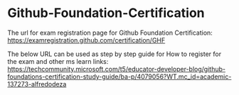 # Github-Foundation-Certification

The url for exam registration page for Github Foundation Certification: https://examregistration.github.com/certification/GHF

The below URL can be used as step by step guide for How to register for the exam and other ms learn links:
https://techcommunity.microsoft.com/t5/educator-developer-blog/github-foundations-certification-study-guide/ba-p/4079056?WT.mc_id=academic-137273-alfredodeza
